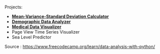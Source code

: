 
Projects:
  - **[Mean-Variance-Standard Deviation Calculator](https://github.com/GBlanch/fCC-Data-Analysis-with-Python-Certification/tree/main/0.mvsd.calc)**
  - **[Demographic Data Analyzer](https://github.com/GBlanch/fCC-Data-Analysis-with-Python-Certification/tree/main/1.demographic_analyzer)**
  - **[Medical Data Visualizer](https://github.com/GBlanch/fCC-Data-Analysis-with-Python-Certification/tree/main/2.med_data_visual)**
  - Page View Time Series Visualizer
  - Sea Level Predictor

Source :  https://www.freecodecamp.org/learn/data-analysis-with-python/
